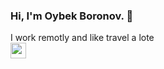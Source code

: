 ### Hi, I'm Oybek Boronov. 👋
I work remotly and like travel a lote <br/>
<a href="@AsTrO0066">
<img src="https://www.google.com/url?sa=i&url=https%3A%2F%2Fwww.pngwing.com%2Fen%2Fsearch%3Fq%3Dyoutube&psig=AOvVaw032yp5vfaUhVs0hPfrMZVn&ust=1709810517084000&source=images&cd=vfe&opi=89978449&ved=0CBIQjRxqFwoTCMCRodrC34QDFQAAAAAdAAAAABAE" width="25px">
</a>

